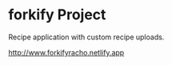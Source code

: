 # forkify Project

Recipe application with custom recipe uploads.


http://www.forkifyracho.netlify.app
